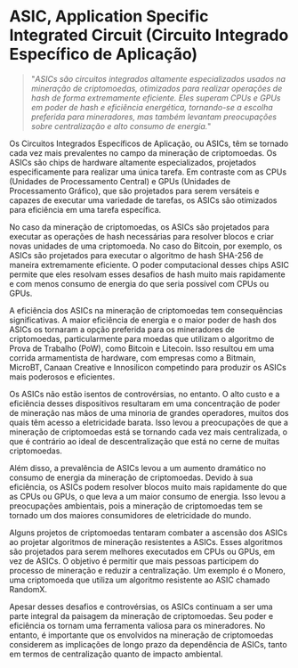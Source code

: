 # ASIC, Application Specific Integrated Circuit (Circuito Integrado Específico de Aplicação)

>"*ASICs são circuitos integrados altamente especializados usados na mineração de criptomoedas, otimizados para realizar operações de hash de forma extremamente eficiente. Eles superam CPUs e GPUs em poder de hash e eficiência energética, tornando-se a escolha preferida para mineradores, mas também levantam preocupações sobre centralização e alto consumo de energia.*"

Os Circuitos Integrados Específicos de Aplicação, ou ASICs, têm se tornado cada vez mais prevalentes no campo da mineração de criptomoedas. Os ASICs são chips de hardware altamente especializados, projetados especificamente para realizar uma única tarefa. Em contraste com as CPUs (Unidades de Processamento Central) e GPUs (Unidades de Processamento Gráfico), que são projetados para serem versáteis e capazes de executar uma variedade de tarefas, os ASICs são otimizados para eficiência em uma tarefa específica.

No caso da mineração de criptomoedas, os ASICs são projetados para executar as operações de hash necessárias para resolver blocos e criar novas unidades de uma criptomoeda. No caso do Bitcoin, por exemplo, os ASICs são projetados para executar o algoritmo de hash SHA-256 de maneira extremamente eficiente. O poder computacional desses chips ASIC permite que eles resolvam esses desafios de hash muito mais rapidamente e com menos consumo de energia do que seria possível com CPUs ou GPUs.

A eficiência dos ASICs na mineração de criptomoedas tem consequências significativas. A maior eficiência de energia e o maior poder de hash dos ASICs os tornaram a opção preferida para os mineradores de criptomoedas, particularmente para moedas que utilizam o algoritmo de Prova de Trabalho (PoW), como Bitcoin e Litecoin. Isso resultou em uma corrida armamentista de hardware, com empresas como a Bitmain, MicroBT, Canaan Creative e Innosilicon competindo para produzir os ASICs mais poderosos e eficientes.

Os ASICs não estão isentos de controvérsias, no entanto. O alto custo e a eficiência desses dispositivos resultaram em uma concentração de poder de mineração nas mãos de uma minoria de grandes operadores, muitos dos quais têm acesso a eletricidade barata. Isso levou a preocupações de que a mineração de criptomoedas está se tornando cada vez mais centralizada, o que é contrário ao ideal de descentralização que está no cerne de muitas criptomoedas.

Além disso, a prevalência de ASICs levou a um aumento dramático no consumo de energia da mineração de criptomoedas. Devido à sua eficiência, os ASICs podem resolver blocos muito mais rapidamente do que as CPUs ou GPUs, o que leva a um maior consumo de energia. Isso levou a preocupações ambientais, pois a mineração de criptomoedas tem se tornado um dos maiores consumidores de eletricidade do mundo.

Alguns projetos de criptomoedas tentaram combater a ascensão dos ASICs ao projetar algoritmos de mineração resistentes a ASICs. Esses algoritmos são projetados para serem melhores executados em CPUs ou GPUs, em vez de ASICs. O objetivo é permitir que mais pessoas participem do processo de mineração e reduzir a centralização. Um exemplo é o Monero, uma criptomoeda que utiliza um algoritmo resistente ao ASIC chamado RandomX.

Apesar desses desafios e controvérsias, os ASICs continuam a ser uma parte integral da paisagem da mineração de criptomoedas. Seu poder e eficiência os tornam uma ferramenta valiosa para os mineradores. No entanto, é importante que os envolvidos na mineração de criptomoedas considerem as implicações de longo prazo da dependência de ASICs, tanto em termos de centralização quanto de impacto ambiental.
